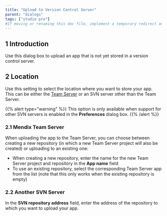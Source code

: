 ```yaml
---
title: "Upload to Version Control Server"
parent: "dialogs"
tags: ["studio pro"]
#If moving or renaming this doc file, implement a temporary redirect and let the respective team know they should update the URL in the product. See Mapping to Products for more details.
---
```


## 1 Introduction

Use this dialog box to upload an app that is not yet stored in a version control server.

## 2 Location

Use this setting to select the location where you want to store your app. This can be either the [Team Server](/developerportal/develop/team-server) or an SVN server other than the Team Server.

{{% alert type="warning" %}}
This option is only available when support for other SVN servers is enabled in the **Preferences** dialog box.
{{% /alert %}}

### 2.1 Mendix Team Server

When uploading the app to the Team Server, you can choose between creating a new repository (in which a new Team Server project will also be created) or uploading to an existing one:

* When creating a new repository, enter the name for the new Team Server project and repository in the **App name** field
* To use an existing repository, select the corresponding Team Server app from the list (note that this only works when the existing repository is empty)

### 2.2 Another SVN Server

In the **SVN repository address** field, enter the address of the repository to which you want to upload your app.
